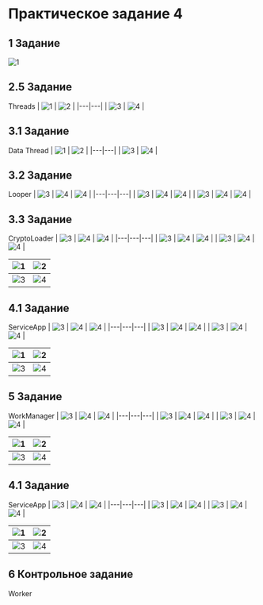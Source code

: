 # Практическое задание 4

## 1 Задание

![1]()

## 2.5 Задание
Threads
| ![1]() |  ![2]() |
|---|---|
| ![3]() | ![4]() |

## 3.1 Задание
Data Thread
| ![1]() |  ![2]() |
|---|---|
| ![3]() | ![4]() |

## 3.2 Задание
Looper
| ![3]() | ![4]() | ![4]() |
|---|---|---|
| ![3]() | ![4]() | ![4]() |
| ![3]() | ![4]() | ![4]() |

## 3.3 Задание
CryptoLoader
| ![3]() | ![4]() | ![4]() |
|---|---|---|
| ![3]() | ![4]() | ![4]() |
| ![3]() | ![4]() | ![4]() |

| ![1]() |  ![2]() |
|---|---|
| ![3]() | ![4]() |

## 4.1 Задание
ServiceApp
| ![3]() | ![4]() | ![4]() |
|---|---|---|
| ![3]() | ![4]() | ![4]() |
| ![3]() | ![4]() | ![4]() |

| ![1]() |  ![2]() |
|---|---|
| ![3]() | ![4]() |

## 5 Задание
WorkManager
| ![3]() | ![4]() | ![4]() |
|---|---|---|
| ![3]() | ![4]() | ![4]() |
| ![3]() | ![4]() | ![4]() |

| ![1]() |  ![2]() |
|---|---|
| ![3]() | ![4]() |

## 4.1 Задание
ServiceApp
| ![3]() | ![4]() | ![4]() |
|---|---|---|
| ![3]() | ![4]() | ![4]() |
| ![3]() | ![4]() | ![4]() |

| ![1]() |  ![2]() |
|---|---|
| ![3]() | ![4]() |

## 6 Контрольное задание
Worker
